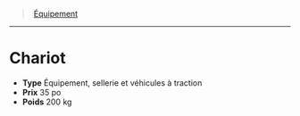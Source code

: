 ﻿---
!Equipment
Type: Équipement, sellerie et véhicules à traction
Price: 35 po
Weight: 200 kg
Id: equipment_hd.md#chariot
ParentLink: equipment_hd.md#Équipement
Name: Chariot
ParentName: Équipement
NameLevel: 1
Attributes: {}
---
> [Équipement](hd_equipment.md)

---

# Chariot

- **Type** Équipement, sellerie et véhicules à traction
- **Prix** 35 po
- **Poids** 200 kg

